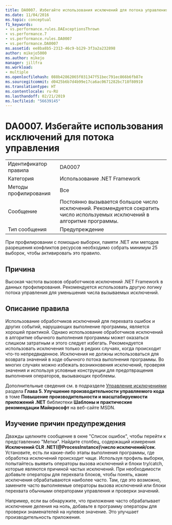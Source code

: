 ```yaml
---
title: DA0007. Избегайте использования исключений для потока управления | Документация Майкрософт
ms.date: 11/04/2016
ms.topic: conceptual
f1_keywords:
- vs.performance.rules.DAExceptionsThrown
- vs.performance.7
- vs.performance.rules.DA0007
- vs.performance.DA0007
ms.assetid: ee8ba8b5-2313-46c9-b129-3f3a2a232898
author: mikejo5000
ms.author: mikejo
manager: jillfra
ms.workload:
- multiple
ms.openlocfilehash: 088b42862065f031347f51bec791ec866b6fb87e
ms.sourcegitcommit: d0425b6b7d4b99e17ca6ac0671282bc718f80910
ms.translationtype: HT
ms.contentlocale: ru-RU
ms.lasthandoff: 02/21/2019
ms.locfileid: "56639145"
---
```

# <a name="da0007-avoid-using-exceptions-for-control-flow"></a>DA0007. Избегайте использования исключений для потока управления

|||
|-|-|
|Идентификатор правила|DA0007|
|Категория|Использование .NET Framework|
|Методы профилирования|Все|
|Сообщение|Постоянно вызывается большое число исключений. Рекомендуется сократить число используемых исключений в алгоритме программы.|
|Тип сообщения|Предупреждение|

 При профилировании с помощью выборки, памяти .NET или методов разрешения конфликтов ресурсов необходимо собрать минимум 25 выборок, чтобы активировать это правило.

## <a name="cause"></a>Причина
 Высокая частота вызовов обработчиков исключений .NET Framework в данных профилирования. Рекомендуется использовать другую логику потока управления для уменьшения числа вызываемых исключений.

## <a name="rule-description"></a>Описание правила
 Использование обработчиков исключений для перехвата ошибок и других событий, нарушающих выполнение программы, является хорошей практикой. Однако использование обработчиков исключений в алгоритме обычного выполнения программы может оказаться слишком затратным и этого следует избегать. Рекомендуется использовать исключения только в редких случаях, когда происходит что-то непредвиденное. Исключения не должны использоваться для возврата значений в ходе обычного потока выполнения программы. Во многих случаях можно избежать возникновения исключений, проверяя значения и используя условные конструкции для предотвращения выполнения операторов, вызывающих проблемы.

 Дополнительные сведения см. в подразделе [Управление исключениями](http://go.microsoft.com/fwlink/?LinkID=177825) раздела **Глава 5. Улучшение производительности управляемого кода** в томе **Повышение производительности и масштабируемости приложений .NET** библиотеки **Шаблоны и практические рекомендации Майкрософт** на веб-сайте MSDN.

## <a name="how-to-investigate-a-warning"></a>Изучение причин предупреждения
 Дважды щелкните сообщение в окне "Список ошибок", чтобы перейти к представлению "Метки". Найдите столбец, содержащий измерения **Исключений CLR .NET(@ProcessInstance)\\число исключений/сек**. Установите, есть ли какие-либо этапы выполнения программы, где обработка исключений происходит чаще. Используя профиль выборки, попытайтесь выявить операторы вызова исключений и блоки try/catch, которые являются причиной частых исключений. При необходимости добавьте операторы для перехвата блоков, чтобы понять, какие исключения обрабатываются наиболее часто. Там, где это возможно, замените часто выполняемые операторы вызова исключений или блоки перехвата обычными операторами управления и проверки значений.

 Например, если вы обнаружите, что приложение часто обрабатывает исключение деления на ноль, добавьте в программу операторы для проверки знаменателей на нулевое значение. Это улучшает производительность приложения.